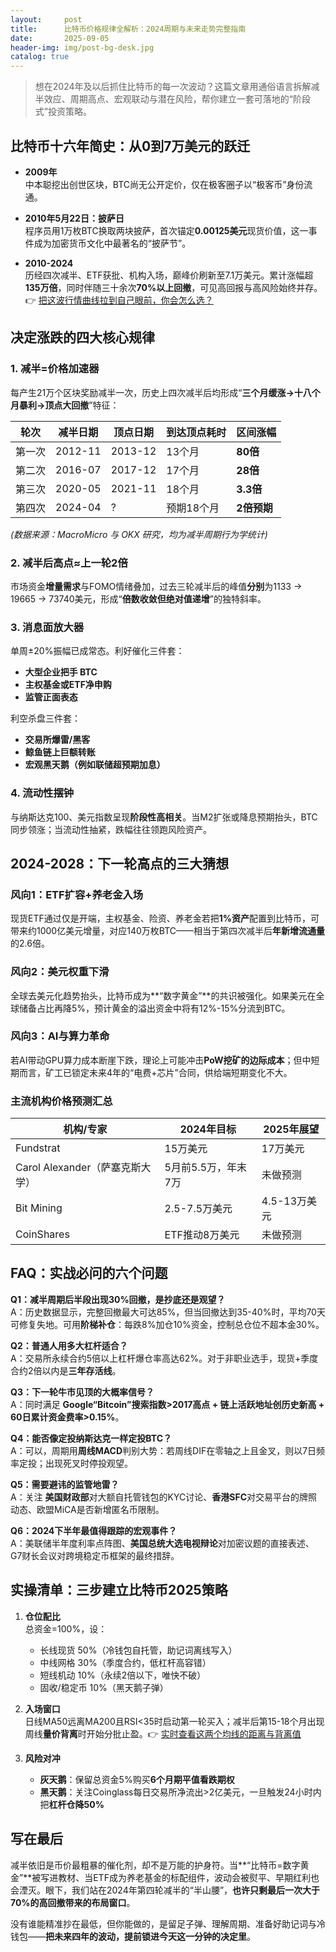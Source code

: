 ```yaml
---
layout:     post
title:      比特币价格规律全解析：2024周期与未来走势完整指南
date:       2025-09-05
header-img: img/post-bg-desk.jpg
catalog: true
---
```


> 想在2024年及以后抓住比特币的每一次波动？这篇文章用通俗语言拆解减半效应、周期高点、宏观联动与潜在风险，帮你建立一套可落地的“阶段式”投资策略。

## 比特币十六年简史：从0到7万美元的跃迁

- **2009年**  
  中本聪挖出创世区块，BTC尚无公开定价，仅在极客圈子以“极客币”身份流通。

- **2010年5月22日：披萨日**  
  程序员用1万枚BTC换取两块披萨，首次锚定**0.00125美元**现货价值，这一事件成为加密货币文化中最著名的“披萨节”。

- **2010-2024**  
  历经四次减半、ETF获批、机构入场，巅峰价刷新至7.1万美元。累计涨幅超**135万倍**，同时伴随三十余次**70%以上回撤**，可见高回报与高风险始终并存。👉 [把这波行情曲线拉到自己眼前，你会怎么选？](https://okxdog.com/)

## 决定涨跌的四大核心规律

### 1. 减半=价格加速器
每产生21万个区块奖励减半一次，历史上四次减半后均形成“**三个月缓涨→十八个月暴利→顶点大回撤**”特征：

| 轮次 | 减半日期 | 顶点日期 | 到达顶点耗时 | 区间涨幅 |
| ---- | -------- | -------- | ------------ | -------- |
| 第一次 | 2012-11 | 2013-12 | 13个月 | **80倍** |
| 第二次 | 2016-07 | 2017-12 | 17个月 | **28倍** |
| 第三次 | 2020-05 | 2021-11 | 18个月 | **3.3倍** |
| 第四次 | 2024-04 | ? | 预期18个月 | **2倍预期** |

*(数据来源：MacroMicro 与 OKX 研究，均为减半周期行为学统计)*

### 2. 减半后高点≈上一轮2倍
市场资金**增量需求**与FOMO情绪叠加，过去三轮减半后的峰值**分别**为1133 → 19665 → 73740美元，形成“**倍数收敛但绝对值递增**”的独特斜率。

### 3. 消息面放大器
单周±20%振幅已成常态。利好催化三件套：  
- **大型企业把手 BTC**  
- **主权基金或ETF净申购**  
- **监管正面表态**

利空杀盘三件套：  
- **交易所爆雷/黑客**  
- **鲸鱼链上巨额转账**  
- **宏观黑天鹅（例如联储超预期加息）**

### 4. 流动性摆钟
与纳斯达克100、美元指数呈现**阶段性高相关**。当M2扩张或降息预期抬头，BTC同步领涨；当流动性抽紧，跌幅往往领跑风险资产。

## 2024-2028：下一轮高点的三大猜想

### 风向1：ETF扩容+养老金入场
现货ETF通过仅是开端，主权基金、险资、养老金若把**1%资产**配置到比特币，可带来约1000亿美元增量，对应140万枚BTC——相当于第四次减半后**年新增流通量**的2.6倍。

### 风向2：美元权重下滑
全球去美元化趋势抬头，比特币成为**“数字黄金”**的共识被强化。如果美元在全球储备占比再降5%，预计黄金的溢出资金中将有12%-15%分流到BTC。

### 风向3：AI与算力革命
若AI带动GPU算力成本断崖下跌，理论上可能冲击**PoW挖矿的边际成本**；但中短期而言，矿工已锁定未来4年的“电费+芯片”合同，供给端短期变化不大。

### 主流机构价格预测汇总
| 机构/专家 | 2024年目标 | 2025年展望 |
| --- | --- | --- |
| Fundstrat | 15万美元 | 17万美元 |
| Carol Alexander（萨塞克斯大学） | 5月前5.5万，年末7万 | 未做预测 |
| Bit Mining | 2.5-7.5万美元 | 4.5-13万美元 |
| CoinShares | ETF推动8万美元 | 未做预测 |

## FAQ：实战必问的六个问题

**Q1：减半周期后半段出现30%回撤，是抄底还是观望？**  
A：历史数据显示，完整回撤最大可达85%，但当回撤达到35-40%时，平均70天可修复失地。可用**阶梯补仓**：每跌8%加仓10%资金，控制总仓位不超本金30%。

**Q2：普通人用多大杠杆适合？**  
A：交易所永续合约5倍以上杠杆爆仓率高达62%。对于非职业选手，现货+季度合约2倍以内是**三年存活线**。

**Q3：下一轮牛市见顶的大概率信号？**  
A：同时满足 **Google“Bitcoin”搜索指数>2017高点 + 链上活跃地址创历史新高 + 60日累计资金费率>0.15%**。

**Q4：能否像定投纳斯达克一样定投BTC？**  
A：可以，周期用**周线MACD**判别大势：若周线DIF在零轴之上且金叉，则以7日频率定投；出现死叉时停投观望。

**Q5：需要避讳的监管地雷？**  
A：关注 **美国财政部**对大额自托管钱包的KYC讨论、**香港SFC**对交易平台的牌照动态、欧盟MiCA是否新增匿名币限制。

**Q6：2024下半年最值得跟踪的宏观事件？**  
A：美联储半年度利率点阵图、**美国总统大选电视辩论**对加密议题的直接表述、G7财长会议对跨境稳定币框架的最终措辞。

## 实操清单：三步建立比特币2025策略

1. **仓位配比**  
   总资金=100%，设：  
   - 长线现货 50%（冷钱包自托管，助记词离线写入）  
   - 中线网格 30%（季度合约，低杠杆高容错）  
   - 短线机动 10%（永续2倍以下，唯快不破）  
   - 固收/稳定币 10%（黑天鹅子弹）

2. **入场窗口**  
   日线MA50远离MA200且RSI<35时启动第一轮买入；减半后第15-18个月出现周线**量价背离**时开始分批止盈。👉 [实时查看这两个均线的距离与背离值](https://okxdog.com/)

3. **风险对冲**  
   - **灰天鹅**：保留总资金5%购买**6个月期平值看跌期权**  
   - **黑天鹅**：关注Coinglass每日交易所净流出>2亿美元，一旦触发24小时内把**杠杆仓降50%**  

## 写在最后

减半依旧是币价最粗暴的催化剂，却不是万能的护身符。当**“比特币=数字黄金”**被写进教材、当ETF成为养老基金的标配组件，波动会被熨平、早期红利也会湮灭。眼下，我们站在2024年第四轮减半的“半山腰”，**也许只剩最后一次大于70%的高回撤带来的布局窗口**。

没有谁能精准抄在最低，但你能做的，是留足子弹、理解周期、准备好助记词与冷钱包——**把未来四年的波动，提前锁进今天这一分钟的决定里**。